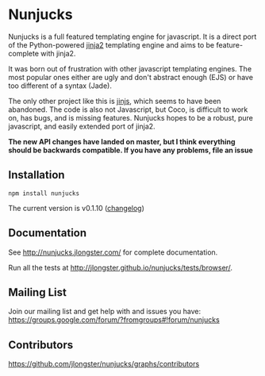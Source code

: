 
# Nunjucks

Nunjucks is a full featured templating engine for javascript. It is a
direct port of the Python-powered [jinja2](http://jinja.pocoo.org/)
templating engine and aims to be feature-complete with jinja2.

It was born out of frustration with other javascript templating
engines. The most popular ones either are ugly and don't abstract
enough (EJS) or have too different of a syntax (Jade).

The only other project like this is
[jinjs](https://github.com/ravelsoft/node-jinjs), which seems to have
been abandoned. The code is also not Javascript, but Coco, is
difficult to work on, has bugs, and is missing features. Nunjucks
hopes to be a robust, pure javascript, and easily extended port of
jinja2.

**The new API changes have landed on master, but I think everything
  should be backwards compatible. If you have any problems, file an issue**

## Installation

`npm install nunjucks`

The current version is v0.1.10 ([changelog](https://github.com/jlongster/nunjucks/blob/master/CHANGELOG.md))

## Documentation

See http://nunjucks.jlongster.com/ for complete documentation.

Run all the tests at http://jlongster.github.io/nunjucks/tests/browser/.

## Mailing List

Join our mailing list and get help with and issues you have: https://groups.google.com/forum/?fromgroups#!forum/nunjucks

## Contributors

https://github.com/jlongster/nunjucks/graphs/contributors